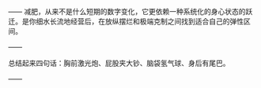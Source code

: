 ——
减肥，从来不是什么短期的数字变化，它更依赖一种系统化的身心状态的跃迁。是你细水长流地经营后，在放纵摆烂和极端克制之间找到适合自己的弹性区间。

——

总结起来四句话：胸前激光炮、屁股夹大钞、脑袋氢气球、身后有尾巴。

——

